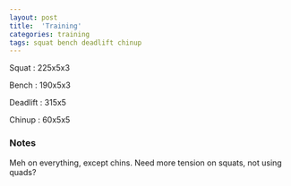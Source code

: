```yaml
---
layout: post
title:  'Training'
categories: training
tags: squat bench deadlift chinup
---
```


Squat       :   225x5x3

Bench       :   190x5x3

Deadlift    :   315x5

Chinup      :   60x5x5

### Notes

Meh on everything, except chins. Need more tension on squats, not using quads?
